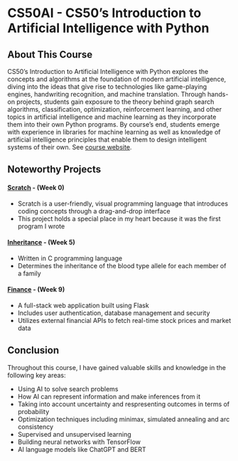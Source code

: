 # CS50AI - CS50’s Introduction to Artificial Intelligence with Python

## About This Course

CS50’s Introduction to Artificial Intelligence with Python explores the concepts and algorithms at the foundation of modern artificial intelligence, diving into the ideas that give rise to technologies like game-playing engines, handwriting recognition, and machine translation. Through hands-on projects, students gain exposure to the theory behind graph search algorithms, classification, optimization, reinforcement learning, and other topics in artificial intelligence and machine learning as they incorporate them into their own Python programs. By course’s end, students emerge with experience in libraries for machine learning as well as knowledge of artificial intelligence principles that enable them to design intelligent systems of their own. See [course website](https://pll.harvard.edu/course/cs50s-introduction-artificial-intelligence-python).

## Noteworthy Projects

#### [Scratch](/Week0) - (Week 0)
  - Scratch is a user-friendly, visual programming language that introduces coding concepts through a drag-and-drop interface
  - This project holds a special place in my heart because it was the first program I wrote

#### [Inheritance](/Week5/inheritance) - (Week 5)
  - Written in C programming language
  - Determines the inheritance of the blood type allele for each member of a family

#### [Finance](/Week9/finance) - (Week 9)
  - A full-stack web application built using Flask
  - Includes user authentication, database management and security
  - Utilizes external financial APIs to fetch real-time stock prices and market data

## Conclusion

Throughout this course, I have gained valuable skills and knowledge in the following key areas:
  - Using AI to solve search problems
  - How AI can represent information and make inferences from it
  - Taking into account uncertainty and respresenting outcomes in terms of probability
  - Optimization techniques including minimax, simulated annealing and arc consistency
  - Supervised and unsupervised learning
  - Building neural networks with TensorFlow 
  - AI language models like ChatGPT and BERT
